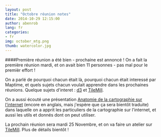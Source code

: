 ```yaml
---
layout: post
title: "Octobre réunion notes"
date: 2014-10-29 12:15:00
author: abenrob
lang: fr
categories:
- fr
img: october_mtg.png
thumb: watercolor.jpg
---
```


####Première réunion a été bien - prochaine est annoncé !
On a fait la première réunion mardi, et on avait bien 11 personnes - pas mal pour le premièr effort !
<!--more-->

On a parlé de pourquoi chacun était là, pourquoi chacun était interessé par Maptime, et quels sujets chacun voulait apprendre dans les prochaines réunions. Quelque sujets d'interet : [d3](htttp://www.d3js.com) et [TileMill](http://www.mapbox.com/tilemill).

On a aussi écouté une présentation [Anatomie de la cartographie sur l'internet](http://www.maptime.io/anatomy-of-a-web-map) (encore en anglais, mais j'espère que ça sera bientôt traduite) dans laquelle on a apprit les particuliers de la cartographie sur l'internet, et aussi les utils et donnés dont on peut utiliser.

La prochain réunion sera mardi 25 Novembre, et on va faire un atelier sur [TileMill](http://www.mapbox.com/tilemill). Plus de détails bientôt !